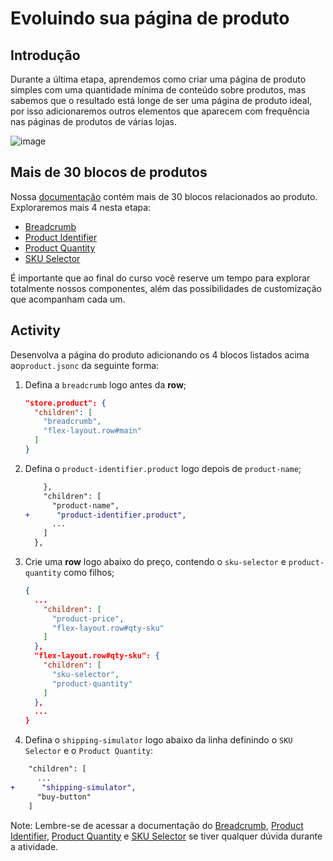 # Evoluindo sua página de produto

## Introdução

Durante a última etapa, aprendemos como criar uma página de produto simples com uma quantidade mínima de conteúdo sobre produtos, mas sabemos que o resultado está longe de ser uma página de produto ideal, por isso adicionaremos outros elementos que aparecem com frequência nas páginas de produtos de várias lojas.

![image](https://user-images.githubusercontent.com/18701182/69391258-002e4b00-0cb1-11ea-901f-f69d9c0b3062.png)

## Mais de 30 blocos de produtos

Nossa [documentação](https://vtex.io/docs/components/product-related) contém mais de 30 blocos relacionados ao produto. Exploraremos mais 4 nesta etapa:

- [Breadcrumb](https://developers.vtex.com/docs/vtex-breadcrumb)
- [Product Identifier](https://developers.vtex.com/docs/vtex-product-identifier)
- [Product Quantity](https://developers.vtex.com/docs/vtex-product-quantity)
- [SKU Selector](https://developers.vtex.com/docs/vtex-store-components-skuselector)

É importante que ao final do curso você reserve um tempo para explorar totalmente nossos componentes, além das possibilidades de customização que acompanham cada um.

## Activity

Desenvolva a página do produto adicionando os 4 blocos listados acima ao`product.jsonc` da seguinte forma:

1. Defina a `breadcrumb` logo antes da **row**;

   ```json
   "store.product": {
     "children": [
       "breadcrumb",
       "flex-layout.row#main"
     ]
   }
   ```

2. Defina o `product-identifier.product` logo depois de `product-name`;

   ```diff
       },
       "children": [
         "product-name",
   +      "product-identifier.product",
         ...
       ]
     },
   ```

3. Crie uma **row** logo abaixo do preço, contendo o `sku-selector` e `product-quantity` como filhos;

   ```json
   {
     ...
       "children": [
         "product-price",
         "flex-layout.row#qty-sku"
       ]
     },
     "flex-layout.row#qty-sku": {
       "children": [
         "sku-selector",
         "product-quantity"
       ]
     },
     ...
   }
   ```

4. Defina o `shipping-simulator` logo abaixo da linha definindo o `SKU Selector` e o `Product Quantity`:

```diff
    "children": [
      ...
+      "shipping-simulator",
      "buy-button"
    ]
```

Note: Lembre-se de acessar a documentação do [Breadcrumb](https://developers.vtex.com/docs/vtex-breadcrumb), [Product Identifier](https://developers.vtex.com/docs/vtex-product-identifier), [Product Quantity](https://developers.vtex.com/docs/vtex-product-quantity) e [SKU Selector](https://developers.vtex.com/docs/vtex-store-components-skuselector) se tiver qualquer dúvida durante a atividade.
